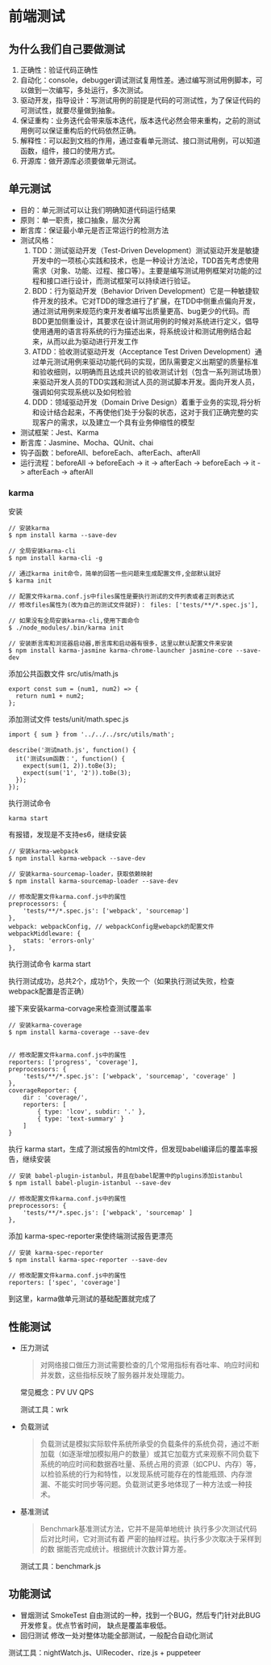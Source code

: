 # 前端测试

## 为什么我们自己要做测试
1. 正确性：验证代码正确性
2. 自动化：console，debugger调试测试复用性差。通过编写测试用例脚本，可以做到一次编写，多处运行，多次测试。
3. 驱动开发，指导设计：写测试用例的前提是代码的可测试性，为了保证代码的可测试性，就要尽量做到抽象。
4. 保证重构：业务迭代会带来版本迭代，版本迭代必然会带来重构，之前的测试用例可以保证重构后的代码依然正确。
5. 解释性：可以起到文档的作用，通过查看单元测试、接口测试用例，可以知道函数，组件，接口的使用方式。
6. 开源库：做开源库必须要做单元测试。

## 单元测试
* 目的：单元测试可以让我们明确知道代码运行结果
* 原则：单一职责，接口抽象，层次分离
* 断言库：保证最小单元是否正常运行的检测方法
* 测试风格：
    1. TDD：测试驱动开发（Test-Driven Development）测试驱动开发是敏捷开发中的一项核心实践和技术，也是一种设计方法论，TDD首先考虑使用需求（对象、功能、过程、接口等）。主要是编写测试用例框架对功能的过程和接口进行设计，而测试框架可以持续进行验证。
    2. BDD：行为驱动开发（Behavior Driven Development）它是一种敏捷软件开发的技术。它对TDD的理念进行了扩展，在TDD中侧重点偏向开发，通过测试用例来规范约束开发者编写出质量更高、bug更少的代码。而BDD更加侧重设计，其要求在设计测试用例的时候对系统进行定义，倡导使用通用的语言将系统的行为描述出来，将系统设计和测试用例结合起来，从而以此为驱动进行开发工作
    3. ATDD：验收测试驱动开发（Acceptance Test Driven Development）通过单元测试用例来驱动功能代码的实现，团队需要定义出期望的质量标准和验收细则，以明确而且达成共识的验收测试计划（包含一系列测试场景）来驱动开发人员的TDD实践和测试人员的测试脚本开发。面向开发人员，强调如何实现系统以及如何检验
    4. DDD：领域驱动开发（Domain Drive Design）着重于业务的实现,将分析和设计结合起来，不再使他们处于分裂的状态，这对于我们正确完整的实现客户的需求，以及建立一个具有业务伸缩性的模型
* 测试框架：Jest、Karma
* 断言库：Jasmine、Mocha、QUnit、chai
* 钩子函数：beforeAll、beforeEach、afterEach、afterAll
* 运行流程：beforeAll -> beforeEach -> it -> afterEach -> beforeEach -> it -> afterEach -> afterAll

### karma
安装
```
// 安装karma
$ npm install karma --save-dev

// 全局安装karma-cli
$ npm install karma-cli -g

// 通过karma init命令，简单的回答一些问题来生成配置文件,全部默认就好
$ karma init

// 配置文件karma.conf.js中files属性是要执行测试的文件列表或者正则表达式
// 修改files属性为(改为自己的测试文件就好)： files: ['tests/**/*.spec.js'],

// 如果没有全局安装karma-cli,使用下面命令
$ ./node_modules/.bin/karma init

// 安装断言库和浏览器启动器,断言库和启动器有很多，这里以默认配置文件来安装 
$ npm install karma-jasmine karma-chrome-launcher jasmine-core --save-dev

```
添加公共函数文件 src/utis/math.js
```
export const sum = (num1, num2) => {
  return num1 + num2;
};
```
添加测试文件 tests/unit/math.spec.js
```
import { sum } from '../../../src/utils/math';

describe('测试math.js', function() {
  it('测试sum函数：', function() {
    expect(sum(1, 2)).toBe(3);
    expect(sum('1', '2')).toBe(3);
  });
});
```
执行测试命令
```
karma start
```
有报错，发现是不支持es6，继续安装
```
// 安装karma-webpack
$ npm install karma-webpack --save-dev

// 安装karma-sourcemap-loader，获取依赖映射
$ npm install karma-sourcemap-loader --save-dev

// 修改配置文件karma.conf.js中的属性
preprocessors: {
    'tests/**/*.spec.js': ['webpack', 'sourcemap']
},
webpack: webpackConfig, // webpackConfig是webapck的配置文件
webpackMiddleware: {
    stats: 'errors-only'
},
```
执行测试命令 karma start

执行测试成功，总共2个，成功1个，失败一个（如果执行测试失败，检查webpack配置是否正确）

接下来安装karma-corvage来检查测试覆盖率
```
// 安装karma-coverage
$ npm install karma-coverage --save-dev


// 修改配置文件karma.conf.js中的属性
reporters: ['progress', 'coverage'],
preprocessors: {
    'tests/**/*.spec.js': ['webpack', 'sourcemap', 'coverage' ]
},
coverageReporter: {
    dir : 'coverage/',
    reporters: [
        { type: 'lcov', subdir: '.' },
        { type: 'text-summary' }
    ]
}
```

执行 karma start，生成了测试报告的html文件，但发现babel编译后的覆盖率报告，继续安装
```
// 安装 babel-plugin-istanbul，并且在babel配置中的plugins添加istanbul
$ npm istall babel-plugin-istanbul --save-dev

// 修改配置文件karma.conf.js中的属性
preprocessors: {
    'tests/**/*.spec.js': ['webpack', 'sourcemap' ]
},
```
添加 karma-spec-reporter来使终端测试报告更漂亮
```
// 安装 karma-spec-reporter
$ npm install karma-spec-reporter --save-dev

// 修改配置文件karma.conf.js中的属性
reporters: ['spec', 'coverage']
```
到这里，karma做单元测试的基础配置就完成了


## 性能测试
* 压力测试
    > 对网络接口做压力测试需要检查的几个常用指标有吞吐率、响应时间和并发数，这些指标反映了服务器并发处理能力。
    
    常见概念：PV UV QPS
    
    测试工具：wrk

* 负载测试
    > 负载测试是模拟实际软件系统所承受的负载条件的系统负荷，通过不断加载（如逐渐增加模拟用户的数量）或其它加载方式来观察不同负载下系统的响应时间和数据吞吐量、系统占用的资源（如CPU、内存）等，以检验系统的行为和特性，以发现系统可能存在的性能瓶颈、内存泄漏、不能实时同步等问题。负载测试更多地体现了一种方法或一种技术。

* 基准测试
    > Benchmark基准测试方法，它并不是简单地统计 执行多少次测试代码后对比时间，它对测试有着 严密的抽样过程。执行多少次取决于采样到的数 据能否完成统计。根据统计次数计算方差。

    测试工具：benchmark.js

## 功能测试
* 冒烟测试 SmokeTest 自由测试的一种，找到一个BUG，然后专门针对此BUG开发修复。优点节省时间， 缺点是覆盖率极低。
* 回归测试 修改一处对整体功能全部测试，一般配合自动化测试

测试工具：nightWatch.js、UIRecoder、rize.js + puppeteer




